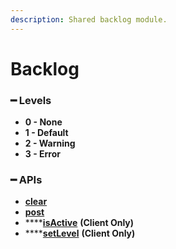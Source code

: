 ```yaml
---
description: Shared backlog module.
---
```


# Backlog

### ━ Levels

* **0 - None**
* **1 - Default**
* **2 - Warning**
* **3 - Error**

### ━ APIs

* [**clear**](clear.md)
* [**post**](post.md)
* ****[**isActive**](isActive.md) **(Client Only)**
* ****[**setLevel**](setLevel.md) **(Client Only)**

